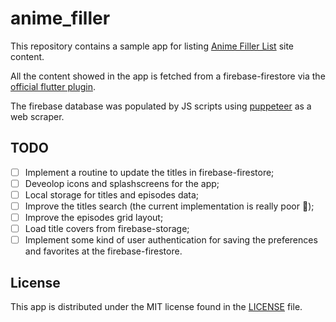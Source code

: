 # anime_filler

This repository contains a sample app for listing [Anime Filler List](https://animefillerlist.com) site content.

All the content showed in the app is fetched from a firebase-firestore via the [official flutter plugin](https://github.com/flutter/plugins/tree/master/packages/cloud_firestore).

The firebase database was populated by JS scripts using [puppeteer](https://github.com/GoogleChrome/puppeteer) as a web scraper.

## TODO

- [ ] Implement a routine to update the titles in firebase-firestore;
- [ ] Deveolop icons and splashscreens for the app;
- [ ] Local storage for titles and episodes data;
- [ ] Improve the titles search (the current implementation is really poor 🙈);
- [ ] Improve the episodes grid layout;
- [ ] Load title covers from firebase-storage;
- [ ] Implement some kind of user authentication for saving the preferences and favorites at the firebase-firestore.

## License

This app is distributed under the MIT license found in the
[LICENSE](https://github.com/pinheirolucas/anime_filler/blob/master/LICENSE) file.
